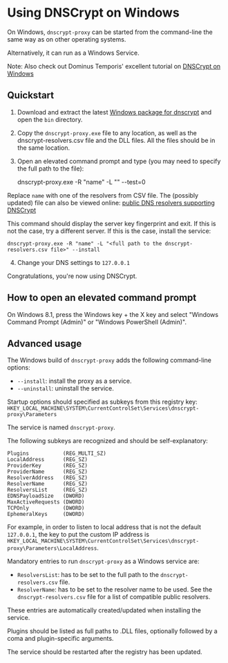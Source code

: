 Using DNSCrypt on Windows
=========================

On Windows, `dnscrypt-proxy` can be started from the command-line the same way
as on other operating systems.

Alternatively, it can run as a Windows Service.

Note: Also check out Dominus Temporis' excellent tutorial on
[DNSCrypt on Windows](http://dominustemporis.com/2014/05/dnscrypt-on-windows-update/)

Quickstart
----------

1) Download and extract the latest
[Windows package for dnscrypt](http://dnscrypt.org) and open the `bin`
directory.

2) Copy the `dnscrypt-proxy.exe` file to any location, as well as the
dnscrypt-resolvers.csv file and the DLL files.
All the files should be in the same location.

3) Open an elevated command prompt and type (you may need to specify
the full path to the file):

    dnscrypt-proxy.exe -R "name" -L "<full path to the dnscrypt-resolvers.csv file>" --test=0

Replace `name` with one of the resolvers from CSV file. The (possibly
updated) file can also be viewed online:
[public DNS resolvers supporting DNSCrypt](https://github.com/jedisct1/dnscrypt-proxy/blob/master/dnscrypt-resolvers.csv)

This command should display the server key fingerprint and exit. If
this is not the case, try a different server. If this is the case,
install the service:

    dnscrypt-proxy.exe -R "name" -L "<full path to the dnscrypt-resolvers.csv file>" --install

4) Change your DNS settings to `127.0.0.1`

Congratulations, you're now using DNSCrypt.

How to open an elevated command prompt
--------------------------------------

On Windows 8.1, press the Windows key + the X key and select "Windows
Command Prompt (Admin)" or "Windows PowerShell (Admin)".

Advanced usage
--------------

The Windows build of `dnscrypt-proxy` adds the following command-line
options:

- `--install`: install the proxy as a service.
- `--uninstall`: uninstall the service.

Startup options should specified as subkeys from this registry key:
`HKEY_LOCAL_MACHINE\SYSTEM\CurrentControlSet\Services\dnscrypt-proxy\Parameters`

The service is named `dnscrypt-proxy`.

The following subkeys are recognized and should be self-explanatory:

    Plugins           (REG_MULTI_SZ)
    LocalAddress      (REG_SZ)
    ProviderKey       (REG_SZ)
    ProviderName      (REG_SZ)
    ResolverAddress   (REG_SZ)
    ResolverName      (REG_SZ)
    ResolversList     (REG_SZ)
    EDNSPayloadSize   (DWORD)
    MaxActiveRequests (DWORD)
    TCPOnly           (DWORD)
    EphemeralKeys     (DWORD)

For example, in order to listen to local address that is not the default
`127.0.0.1`, the key to put the custom IP address is
`HKEY_LOCAL_MACHINE\SYSTEM\CurrentControlSet\Services\dnscrypt-proxy\Parameters\LocalAddress`.

Mandatory entries to run `dnscrypt-proxy` as a Windows service are:
- `ResolversList`: has to be set to the full path to the `dnscrypt-resolvers.csv` file.
- `ResolverName`: has to be set to the resolver name to be used. See
the `dnscrypt-resolvers.csv` file for a list of compatible public resolvers.

These entries are automatically created/updated when installing the service.

Plugins should be listed as full paths to .DLL files, optionally
followed by a coma and plugin-specific arguments.

The service should be restarted after the registry has been updated.
